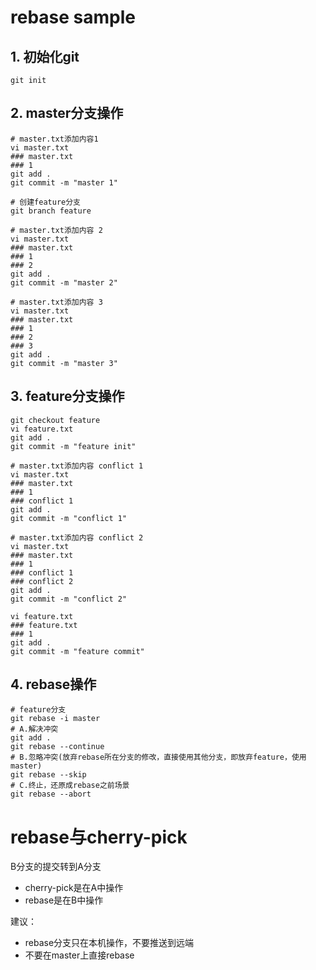 # rebase sample

## 1. 初始化git

```shell
git init
```

## 2. master分支操作

```shell
# master.txt添加内容1
vi master.txt
### master.txt
### 1
git add .
git commit -m "master 1"

# 创建feature分支
git branch feature

# master.txt添加内容 2
vi master.txt
### master.txt
### 1
### 2
git add .
git commit -m "master 2"

# master.txt添加内容 3
vi master.txt
### master.txt
### 1
### 2
### 3
git add .
git commit -m "master 3"
```

## 3. feature分支操作

```shell
git checkout feature
vi feature.txt
git add .
git commit -m "feature init"

# master.txt添加内容 conflict 1
vi master.txt
### master.txt
### 1
### conflict 1
git add .
git commit -m "conflict 1"

# master.txt添加内容 conflict 2
vi master.txt
### master.txt
### 1
### conflict 1
### conflict 2
git add .
git commit -m "conflict 2"

vi feature.txt
### feature.txt
### 1
git add .
git commit -m "feature commit"
```

## 4. rebase操作

```shell
# feature分支
git rebase -i master
# A.解决冲突
git add .
git rebase --continue
# B.忽略冲突(放弃rebase所在分支的修改，直接使用其他分支，即放弃feature，使用master)
git rebase --skip
# C.终止，还原成rebase之前场景
git rebase --abort
```

# rebase与cherry-pick

B分支的提交转到A分支

- cherry-pick是在A中操作
- rebase是在B中操作



建议：

- rebase分支只在本机操作，不要推送到远端
- 不要在master上直接rebase
